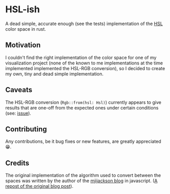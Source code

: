 # HSL-ish
A dead simple, accurate enough (see the tests) implementation of the [HSL](https://en.wikipedia.org/wiki/HSL_and_HSV) color space in rust.

## Motivation
I couldn't find the right implementation of the color space for one of my visualization project (none of the known to me implementations at the time implemented implemented the HSL-RGB conversion), so I decided to create my own, tiny and dead simple implementation.

## Caveats
The HSL-RGB conversion (`Rgb::from(hsl: Hsl)`) currently appears to give results that are one-off from the expected ones under certain conditions (see: [issue](#)).

## Contributing
Any contributions, be it bug fixes or new features, are greatly appreciated :grin:.

## Credits
The original implementation of the algorithm used to convert between the spaces was written by the author of the [mjijackson blog](http://mjijackson.com) in javascript. ([A repost of the original blog post](https://axonflux.com/handy-rgb-to-hsl-and-rgb-to-hsv-color-model-c)).